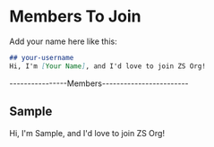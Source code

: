 # Members To Join
Add your name here like this:
```markdown
## your-username
Hi, I'm [Your Name], and I'd love to join ZS Org!
```

----------------Members------------------------
## Sample
Hi, I'm Sample, and I'd love to join ZS Org!
